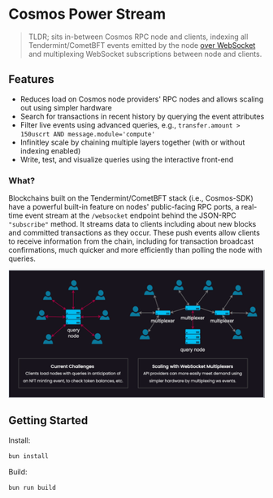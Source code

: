 # Cosmos Power Stream

> TLDR; sits in-between Cosmos RPC node and clients, indexing all Tendermint/CometBFT events emitted by the node [over WebSocket](https://docs.cometbft.com/v0.38/core/subscription) and multiplexing WebSocket subscriptions between node and clients.

## Features
 - Reduces load on Cosmos node providers' RPC nodes and allows scaling out using simpler hardware
 - Search for transactions in recent history by querying the event attributes
 - Filter live events using advanced queries, e.g., `transfer.amount > 150uscrt AND message.module='compute'`
 - Infinitley scale by chaining multiple layers together (with or without indexing enabled)
 - Write, test, and visualize queries using the interactive front-end


### What?

Blockchains built on the Tendermint/CometBFT stack (i.e., Cosmos-SDK) have a powerful built-in feature on nodes' public-facing RPC ports, a real-time event stream at the `/websocket` endpoint behind the JSON-RPC `"subscribe"` method. It streams data to clients including about new blocks and committed transactions as they occur. These push events allow clients to receive information from the chain, including for transaction broadcast confirmations, much quicker and more efficiently than polling the node with queries.

![Advantages of multiplexing](docs/multiplexing.png)


## Getting Started

Install:
```sh
bun install
```

Build:
```sh
bun run build
```


